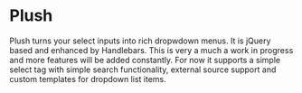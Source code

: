 Plush
=====

Plush turns your select inputs into rich dropwdown menus. It is jQuery based and enhanced by Handlebars. This is very a much a work in progress and more features will be added constantly. For now it supports a simple select tag with simple search functionality, external source support and custom templates for dropdown list items.

